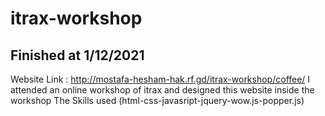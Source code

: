 # itrax-workshop

## Finished at 1/12/2021
Website Link : http://mostafa-hesham-hak.rf.gd/itrax-workshop/coffee/
I attended an online workshop of itrax and designed this website inside the workshop
The Skills used
    (html-css-javasript-jquery-wow.js-popper.js)
